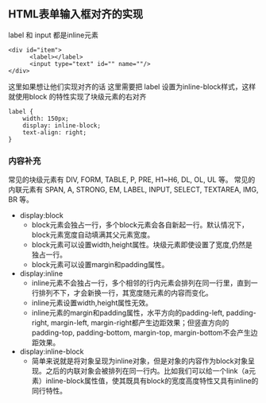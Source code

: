 
## HTML表单输入框对齐的实现
label 和 input 都是inline元素
```
<div id="item">
      <label></label>
      <input type="text" id="" name=""/>
</div>
```

这里如果想让他们实现对齐的话 这里需要把 label 设置为inline-block样式，这样就使用block 的特性实现了块级元素的右对齐
```  
label {
    width: 150px;
    display: inline-block;
    text-align: right;
}
```

### 内容补充
常见的块级元素有 DIV, FORM, TABLE, P, PRE, H1~H6, DL, OL, UL 等。
常见的内联元素有 SPAN, A, STRONG, EM, LABEL, INPUT, SELECT, TEXTAREA, IMG, BR 等。

- display:block
  - block元素会独占一行，多个block元素会各自新起一行。默认情况下，block元素宽度自动填满其父元素宽度。
  - block元素可以设置width,height属性。块级元素即使设置了宽度,仍然是独占一行。
  - block元素可以设置margin和padding属性。
- display:inline
  - inline元素不会独占一行，多个相邻的行内元素会排列在同一行里，直到一行排列不下，才会新换一行，其宽度随元素的内容而变化。
  - inline元素设置width,height属性无效。
  - inline元素的margin和padding属性，水平方向的padding-left, padding-right, margin-left, margin-right都产生边距效果；但竖直方向的padding-top, padding-bottom, margin-top, margin-bottom不会产生边距效果。
- display:inline-block
  - 简单来说就是将对象呈现为inline对象，但是对象的内容作为block对象呈现。之后的内联对象会被排列在同一行内。比如我们可以给一个link（a元素）inline-block属性值，使其既具有block的宽度高度特性又具有inline的同行特性。
